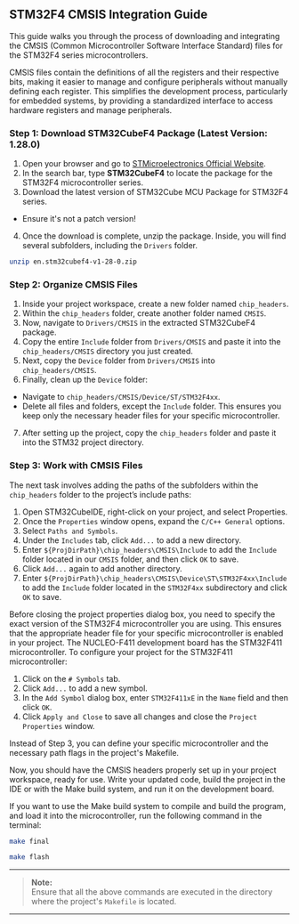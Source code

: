 ## STM32F4 CMSIS Integration Guide

This guide walks you through the process of downloading and integrating the CMSIS (Common Microcontroller Software Interface Standard) files for the STM32F4 series microcontrollers.

CMSIS files contain the definitions of all the registers and their respective bits, making it easier to manage and configure peripherals without manually defining each register. This simplifies the development process, particularly for embedded systems, by providing a standardized interface to access hardware registers and manage peripherals.

### Step 1: Download STM32CubeF4 Package (Latest Version: 1.28.0)

1. Open your browser and go to [STMicroelectronics Official Website](https://www.st.com/content/st_com/en.html).
2. In the search bar, type **STM32CubeF4** to locate the package for the STM32F4 microcontroller series.
3. Download the latest version of STM32Cube MCU Package for STM32F4 series.
*  Ensure it's not a patch version!
4. Once the download is complete, unzip the package. Inside, you will find several subfolders, including the `Drivers` folder.

```bash
unzip en.stm32cubef4-v1-28-0.zip
```

### Step 2: Organize CMSIS Files

1. Inside your project workspace, create a new folder named `chip_headers`.
2. Within the `chip_headers` folder, create another folder named `CMSIS`.
3. Now, navigate to `Drivers/CMSIS` in the extracted STM32CubeF4 package.
4. Copy the entire `Include` folder from `Drivers/CMSIS` and paste it into the `chip_headers/CMSIS` directory you just created.
5. Next, copy the `Device` folder from `Drivers/CMSIS` into `chip_headers/CMSIS`.
6. Finally, clean up the `Device` folder:
* Navigate to `chip_headers/CMSIS/Device/ST/STM32F4xx`.
* Delete all files and folders, except the `Include` folder. This ensures you keep only the necessary header files for your specific microcontroller.
7. After setting up the project, copy the `chip_headers` folder and paste it into the STM32 project directory.

### Step 3: Work with CMSIS Files

The next task involves adding the paths of the subfolders within the `chip_headers` folder to the project’s include paths:

1. Open STM32CubeIDE, right-click on your project, and select Properties.
2. Once the `Properties` window opens, expand the `C/C++ General` options.
3. Select `Paths and Symbols`.
4. Under the `Includes` tab, click `Add...` to add a new directory.
5. Enter `${ProjDirPath}\chip_headers\CMSIS\Include` to add the `Include` folder located in our `CMSIS` folder, and then click `OK` to save.
6. Click `Add...` again to add another directory.
7. Enter `${ProjDirPath}\chip_headers\CMSIS\Device\ST\STM32F4xx\Include` to add the `Include` folder located in the `STM32F4xx` subdirectory and click `OK` to save.

Before closing the project properties dialog box, you need to specify the exact version of the STM32F4 microcontroller you are using. This ensures that the appropriate header file for your specific microcontroller is enabled in your project. The NUCLEO-F411 development board has the STM32F411 microcontroller. To configure your project for the STM32F411 microcontroller:

1. Click on the `# Symbols` tab.
2. Click `Add...` to add a new symbol.
3. In the `Add Symbol` dialog box, enter `STM32F411xE` in the `Name` field and then click `OK`.
4. Click `Apply and Close` to save all changes and close the `Project Properties` window.

Instead of Step 3, you can define your specific microcontroller and the necessary path flags in the project's Makefile.

Now, you should have the CMSIS headers properly set up in your project workspace, ready for use. Write your updated code, build the project in the IDE or with the Make build system, and run it on the development board.

If you want to use the Make build system to compile and build the program, and load it into the microcontroller, run the following command in the terminal:

```bash
make final
```

```bash
make flash
```

---

> **Note:**  
> Ensure that all the above commands are executed in the directory where the project's `Makefile` is located.

---